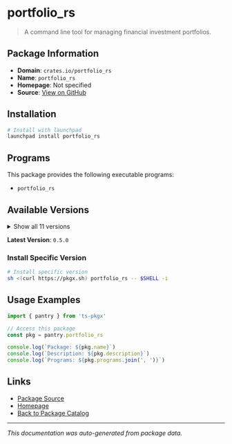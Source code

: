 # portfolio_rs

> A command line tool for managing financial investment portfolios.

## Package Information

- **Domain**: `crates.io/portfolio_rs`
- **Name**: `portfolio_rs`
- **Homepage**: Not specified
- **Source**: [View on GitHub](https://github.com/pkgxdev/pantry/tree/main/projects/crates.io/portfolio_rs/package.yml)

## Installation

```bash
# Install with launchpad
launchpad install portfolio_rs
```

## Programs

This package provides the following executable programs:

- `portfolio_rs`

## Available Versions

<details>
<summary>Show all 11 versions</summary>

- `0.5.0`, `0.4.1`, `0.4.0`, `0.3.0`, `0.2.1`
- `0.2.0`, `0.1.12`, `0.1.11`, `0.1.10`, `0.1.9`
- `0.1.8`

</details>

**Latest Version**: `0.5.0`

### Install Specific Version

```bash
# Install specific version
sh <(curl https://pkgx.sh) portfolio_rs -- $SHELL -i
```

## Usage Examples

```typescript
import { pantry } from 'ts-pkgx'

// Access this package
const pkg = pantry.portfolio_rs

console.log(`Package: ${pkg.name}`)
console.log(`Description: ${pkg.description}`)
console.log(`Programs: ${pkg.programs.join(', ')}`)
```

## Links

- [Package Source](https://github.com/pkgxdev/pantry/tree/main/projects/crates.io/portfolio_rs/package.yml)
- [Homepage](#)
- [Back to Package Catalog](../../../package-catalog.md)

---

*This documentation was auto-generated from package data.*
